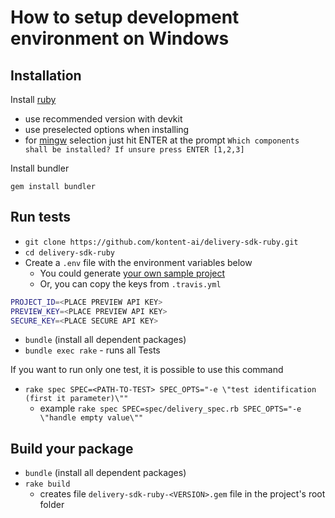 # How to setup development environment on Windows

## Installation

Install [ruby](https://rubyinstaller.org/downloads/)

- use recommended version with devkit
- use preselected options when installing
- for [mingw](http://www.mingw.org/) selection just hit ENTER at the prompt `Which components shall be installed? If unsure press ENTER [1,2,3]`

Install bundler

`gem install bundler`

## Run tests

- `git clone https://github.com/kontent-ai/delivery-sdk-ruby.git`
- `cd delivery-sdk-ruby`
- Create a `.env` file with the environment variables below
  - You could generate [your own sample project](https://kontent.ai/learn/tutorials/manage-kontent-ai/projects/manage-projects/#a-create-a-sample-project)
  - Or, you can copy the keys from `.travis.yml`

```sh
PROJECT_ID=<PLACE PREVIEW API KEY>
PREVIEW_KEY=<PLACE PREVIEW API KEY>
SECURE_KEY=<PLACE SECURE API KEY>
```

- `bundle` (install all dependent packages)
- `bundle exec rake` - runs all Tests

If you want to run only one test, it is possible to use this command

- `rake spec SPEC=<PATH-TO-TEST> SPEC_OPTS="-e \"test identification (first it parameter)\""`
  - example `rake spec SPEC=spec/delivery_spec.rb SPEC_OPTS="-e \"handle empty value\""`

## Build your package

- `bundle` (install all dependent packages)
- `rake build`
  - creates file `delivery-sdk-ruby-<VERSION>.gem` file in the project's root folder
